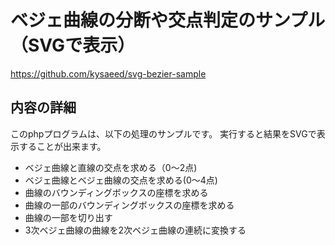 # ベジェ曲線の分断や交点判定のサンプル（SVGで表示）
https://github.com/kysaeed/svg-bezier-sample

## 内容の詳細
このphpプログラムは、以下の処理のサンプルです。
実行すると結果をSVGで表示することが出来ます。
- ベジェ曲線と直線の交点を求める（0〜2点)
- ベジェ曲線とベジェ曲線の交点を求める(0〜4点)
- 曲線のバウンディングボックスの座標を求める
- 曲線の一部のバウンディングボックスの座標を求める
- 曲線の一部を切り出す
- 3次ベジェ曲線の曲線を2次ベジェ曲線の連続に変換する
